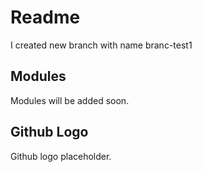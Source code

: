 # Readme
I created new branch with name branc-test1

## Modules 
Modules will be added soon.

## Github Logo
Github logo placeholder.